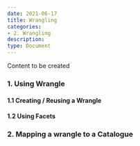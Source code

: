 ```yaml
---
date: 2021-06-17
title: Wrangling
categories:
- 2. Wrangling
description:
type: Document
---
```


Content to be created

###  1. Using Wrangle

#### 1.1 Creating / Reusing a Wrangle

#### 1.2 Using Facets

### 2. Mapping a wrangle to a Catalogue

